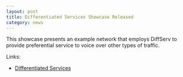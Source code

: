 ```yaml
---
layout: post
title: Differentiated Services Showcase Released
category: news
---
```


This showcase presents an example network that employs DiffServ to provide
preferential service to voice over other types of traffic.

Links:
* [Differentiated Services](https://inet.omnetpp.org/docs/showcases/general/diffserv/doc/)
